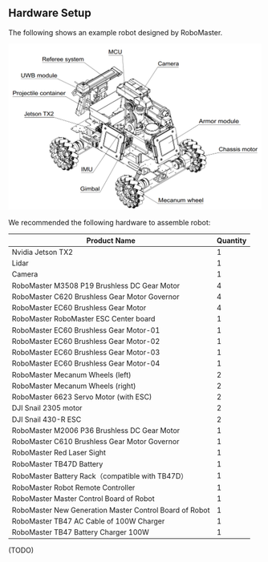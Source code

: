 ## Hardware Setup

The following shows an example robot designed by RoboMaster.

![autonomous mobile robot](images/robot.png)



We recommended the following hardware to assemble robot:

| Product Name                             | Quantity |
| ---------------------------------------- | -------- |
| Nvidia Jetson TX2                        | 1        |
| Lidar                                    | 1        |
| Camera                                   | 1        |
| RoboMaster M3508 P19 Brushless DC Gear Motor | 4        |
| RoboMaster C620 Brushless Gear Motor Governor | 4        |
| RoboMaster EC60 Brushless Gear Motor     | 4        |
| RoboMaster RoboMaster ESC Center board   | 1        |
| RoboMaster EC60 Brushless Gear Motor-01  | 1        |
| RoboMaster EC60 Brushless Gear Motor-02  | 1        |
| RoboMaster EC60 Brushless Gear Motor-03  | 1        |
| RoboMaster EC60 Brushless Gear Motor-04  | 1        |
| RoboMaster Mecanum Wheels (left)         | 2        |
| RoboMaster Mecanum Wheels (right)        | 2        |
| RoboMaster 6623 Servo  Motor (with ESC)  | 2        |
| DJI Snail 2305 motor                     | 2        |
| DJI Snail 430-R ESC                      | 2        |
| RoboMaster M2006 P36 Brushless DC Gear Motor | 1        |
| RoboMaster C610 Brushless Gear Motor Governor | 1        |
| RoboMaster Red Laser Sight               | 1        |
| RoboMaster TB47D Battery                 | 1        |
| RoboMaster Battery Rack（compatible with TB47D） | 1        |
| RoboMaster Robot Remote Controller       | 1        |
| RoboMaster Master Control Board of Robot | 1        |
| RoboMaster New Generation Master Control Board of Robot | 1        |
| RoboMaster TB47 AC Cable of 100W Charger | 1        |
| RoboMaster TB47 Battery Charger 100W     | 1        |

(TODO)
